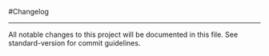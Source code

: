 #Changelog

---

All notable changes to this project will be documented in this file. See standard-version for commit guidelines.